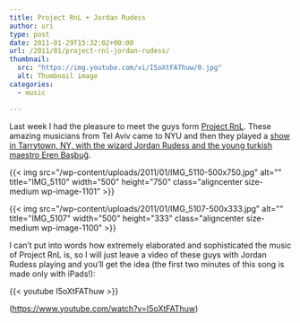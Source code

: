 ```yaml
---
title: Project RnL + Jordan Rudess
author: uri
type: post
date: 2011-01-29T15:32:02+00:00
url: /2011/01/project-rnl-jordan-rudess/
thumbnail:
  src: "https://img.youtube.com/vi/I5oXtFAThuw/0.jpg"
  alt: Thumbnail image
categories:
  - music

---
```

Last week I had the pleasure to meet the guys form [Project RnL][1]. These amazing musicians from Tel Aviv came to NYU and then they played a [show in Tarrytown, NY, with the wizard Jordan Rudess and the young turkish maestro Eren Başbuğ][2].

{{< img src="/wp-content/uploads/2011/01/IMG_5110-500x750.jpg" alt="" title="IMG_5110" width="500" height="750" class="aligncenter size-medium wp-image-1101" >}} 

{{< img src="/wp-content/uploads/2011/01/IMG_5107-500x333.jpg" alt="" title="IMG_5107" width="500" height="333" class="aligncenter size-medium wp-image-1100" >}} 

I can&#8217;t put into words how extremely elaborated and sophisticated the music of Project RnL is, so I will just leave a video of these guys with Jordan Rudess playing and you&#8217;ll get the idea (the first two minutes of this song is made only with iPads!):

{{< youtube I5oXtFAThuw >}}</iframe>

(https://www.youtube.com/watch?v=I5oXtFAThuw)

 [1]: https://www.facebook.com/pages/Project-RnL/142614622438757
 [2]: https://www.dreamtheater.net/news_rudess.php#tarrytown